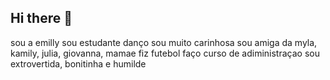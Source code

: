 ## Hi there 👋
sou a emilly
sou estudante 
danço
sou muito carinhosa
sou amiga da myla, kamily, julia, giovanna, mamae
fiz futebol
faço curso de adiministraçao
sou extrovertida, bonitinha e humilde
